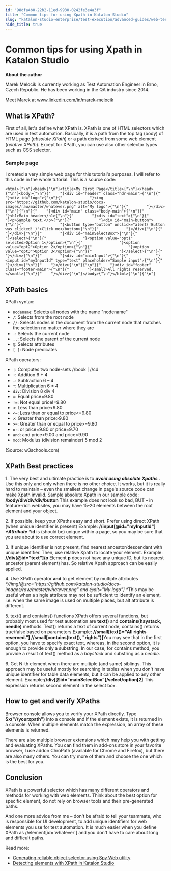 ```yaml
---
id: "98dfa4b0-22b2-11ed-9930-0242fe3e4a3f"
title: "Common tips for using Xpath in Katalon Studio"
slug: "katalon-studio-enterprise/test-execution/advanced-guides/web-testing/common-tips-for-using-xpath-in-katalon-studio"
hide_title: true
---
```

    

# <a id="id" class="anchor_top_offset"/><a id="ariaid-title1" class="anchor_top_offset"/>Common tips for using Xpath in Katalon Studio

    
      
<p xmlns="http://www.w3.org/1999/xhtml" className="p">   <strong className="ph b">About the author</strong> </p> 
      
<p xmlns="http://www.w3.org/1999/xhtml" className="p">Marek Melocik is currently working as Test Automation Engineer   in Brno, Czech Republic. He has been working in the QA industry   since 2014.</p> 
      
<p xmlns="http://www.w3.org/1999/xhtml" className="p">Meet Marek at <a className="xref j-external-link" href="http://www.linkedin.com/in/marek-melocik" target="_blank">www.linkedin.com/in/marek-melocik</a> </p> 
    
  
    

## <a id="id_1" class="anchor_top_offset"/>What is XPath?

    
      
<p xmlns="http://www.w3.org/1999/xhtml" className="p">First of all, let's define what XPath is. XPath is one of HTML   selectors which are used in test automation. Basically, it is a   path from the top tag (body) of HTML page (<em className="ph i">absolute XPath</em>)   or a path derived from some web element (<em className="ph i">relative XPath</em>).   Except for XPath, you can use also other selector types such as CSS   selector.</p> 
    
      
      

### <a id="id_2" class="anchor_top_offset"/>Sample page

      
        
<p xmlns="http://www.w3.org/1999/xhtml" className="p">I created a very simple web page for this tutorial's purposes. I   will refer to this code in the whole tutorial. This is a source   code:</p> 
                  
<pre xmlns="http://www.w3.org/1999/xhtml" className="pre codeblock"><code>&lt;html&gt;{"\n"}&lt;head&gt;{"\n"}&lt;title&gt;My First Page&lt;/title&gt;{"\n"}&lt;/head&gt;{"\n"}&lt;body&gt;{"\n"}{"    "}&lt;div id="header" class="hdr-main"&gt;{"\n"}{"        "}&lt;div id="logo"&gt;{"\n"}{"            "}&lt;img src="https://github.com/katalon-studio/docs-images/raw/master/whatever.png" alt="My logo"&gt;{"\n"}{"        "}&lt;/div&gt;{"\n"}{"\n"}{"    "}&lt;div id="main" class="body-main"&gt;{"\n"}{"        "}&lt;h1&gt;Main header&lt;/h1&gt;{"\n"}{"        "}&lt;div id="text"&gt;{"\n"}{"            "}&lt;p&gt;Sample text.&lt;/p&gt;{"\n"}{"            "}&lt;div id="main-button"&gt;{"\n"}{"                "}&lt;button type="button" onclick="alert('Button was clicked!')"&gt;Click me&lt;/button&gt;{"\n"}{"            "}&lt;/div&gt;{"\n"}{"        "}&lt;/div&gt;{"\n"}{"        "}&lt;div id="mainSelectBox"&gt;{"\n"}{"            "}&lt;select&gt;{"\n"}{"                "}&lt;option value="opt1" selected&gt;Option 1&lt;/option&gt;{"\n"}{"                "}&lt;option value="opt2"&gt;Option 2&lt;/option&gt;{"\n"}{"                "}&lt;option value="opt3"&gt;Option 3&lt;/option&gt;{"\n"}{"            "}&lt;/select&gt;{"\n"}{"        "}&lt;/div&gt;{"\n"}{"        "}&lt;div id="mainInput"&gt;{"\n"}{"            "}&lt;input id="myInputId" type="text" placeholder="Sample input"&gt;{"\n"}{"        "}&lt;/div&gt;{"\n"}{"    "}&lt;/div&gt;{"\n"}{"\n"}{"    "}&lt;div id="footer" class="footer-main"&gt;{"\n"}{"        "}&lt;small&gt;All rights reserved.&lt;/small&gt;{"\n"}{"    "}&lt;/div&gt;{"\n"}&lt;/body&gt;{"\n"}&lt;/html&gt;{"\n"}{"\n"}</code></pre> 
              
    

## <a id="id_3" class="anchor_top_offset"/>XPath basics

<p xmlns="http://www.w3.org/1999/xhtml" className="p">XPath syntax:</p> 
<ul xmlns="http://www.w3.org/1999/xhtml" className="ul"><li className="li"><code className="ph codeph">nodename</code>:     Selects all nodes with the name     "nodename"</li><li className="li"><code className="ph codeph">/</code>:                     Selects from the root node</li><li className="li"><code className="ph codeph">//</code>:                    Selects nodes in the document from the current node     that matches the selection no matter where they are</li><li className="li"><code className="ph codeph">.</code>:                      Selects the current node</li><li className="li"><code className="ph codeph">..</code>:                    Selects the parent of the current node</li><li className="li"><code className="ph codeph">@</code>:                      Selects attributes</li><li className="li"><code className="ph codeph">[ ]</code>:                    Node predicates</li></ul> 
<p xmlns="http://www.w3.org/1999/xhtml" className="p">XPath operators:</p> 
<ul xmlns="http://www.w3.org/1999/xhtml" className="ul"><li className="li"><code className="ph codeph">|</code>:                      Computes two     node-sets        //book |     //cd</li><li className="li"><code className="ph codeph">+</code>:                      Addition                6 +     4</li><li className="li"><code className="ph codeph">–</code>:                    Subtraction              6 – 4</li><li className="li"><code className="ph codeph">*</code>:                      Multiplication              6 * 4</li><li className="li"><code className="ph codeph">div</code>:                    Division                  8 div 4</li><li className="li"><code className="ph codeph">=</code>:                      Equal                  price=9.80</li><li className="li"><code className="ph codeph">!=</code>:                    Not equal                price!=9.80</li><li className="li"><code className="ph codeph">&lt;</code>:                    Less than              price&lt;9.80</li><li className="li"><code className="ph codeph">&lt;=</code>:                    Less than or equal to  price&lt;=9.80</li><li className="li"><code className="ph codeph">&gt;</code>:                    Greater than   price&gt;9.80</li><li className="li"><code className="ph codeph">&gt;=</code>:                    Greater than or equal     to             price&gt;=9.80</li><li className="li"><code className="ph codeph">or</code>:                    or                  price=9.80 or price=9.70</li><li className="li"><code className="ph codeph">and</code>:                    and                    price&gt;9.00 and price&lt;9.90</li><li className="li"><code className="ph codeph">mod</code>:                  Modulus (division remainder)     5 mod 2</li></ul> 
<p xmlns="http://www.w3.org/1999/xhtml" className="p">(Source: w3schools.com)</p> 

## <a id="id_4" class="anchor_top_offset"/>XPath Best practices

<p xmlns="http://www.w3.org/1999/xhtml" className="p">1. The very best and ultimate practice is to <em className="ph i">     <strong className="ph b">avoid       using absolute Xpaths</strong>   </em>. Use this only and only when   there is no other choice. It works, but it is really hard to   maintain – even the smallest change in page's source code can   make Xpath invalid. Sample absolute Xpath in our sample code:   <strong className="ph b">/body/div/div/div/button</strong> This example does not   look so bad, BUT – in feature-rich websites, you may have   15-20 elements between the root element and your object.</p> 
<p xmlns="http://www.w3.org/1999/xhtml" className="p">2. If possible, keep your XPaths easy and short. Prefer using   direct XPath (when unique identifier is present) Example:   <strong className="ph b">//input[@id="myInputId"] <em className="ph i">*Attribute *</em>id</strong>   is (should be) unique within a page, so you may be sure that you   are about to use correct element.</p> 
<p xmlns="http://www.w3.org/1999/xhtml" className="p">3. If unique identifier is not present, find nearest   ancestor/descendant with unique identifier. Then, use relative   Xpath to locate your element. Example:   <strong className="ph b">//div[@id="text"]/p</strong> Element <strong className="ph b">p</strong>   does not have any unique ID, but its nearest ancestor (parent   element) has. So relative Xpath approach can be easily applied.</p> 
<p xmlns="http://www.w3.org/1999/xhtml" className="p">4. Use XPath operator <strong className="ph b">and</strong> to get element by   multiple attributes   <em className="ph i">*//img[@src="https://github.com/katalon-studio/docs-images/raw/master/whatever.png"     and @alt="My logo"] *</em>This may be useful when a single   attribute may not be sufficient to identify an element, i.e. when   the same image is used on multiple places, but alt attribute is   different.</p> 
<p xmlns="http://www.w3.org/1999/xhtml" className="p">5. text() and contains() functions XPath offers several   functions, but probably most used for test automation are   <strong className="ph b">text()</strong> and <strong className="ph b">contains(haystack,     needle)</strong> methods. Text() returns a text of current node,   contains() returns true/false based on parameters.Example:   <strong className="ph b">//small[text()="All rights reserved."]     //small[contains(text(), "rights")]</strong>You may see that in the   first option, you have to specify exact text, whereas, in the   second option, it is enough to provide only a substring. In our   case, for contains method, you provide a result of text() method as   a <em className="ph i">haystack</em> and substring as a <em className="ph i">needle</em>.</p> 
<p xmlns="http://www.w3.org/1999/xhtml" className="p">6. Get N-th element when there are multiple (and same) siblings.   This approach may be useful mostly for searching in tables when you   don't have unique identifier for table data elements, but it can be   applied to any other element.   Example:<strong className="ph b">//div[@id="mainSelectBox"]/select/option[2]</strong>   This expression returns second element in the select box.</p> 
    

## <a id="id_5" class="anchor_top_offset"/>How to get and verify XPaths

    
      
<p xmlns="http://www.w3.org/1999/xhtml" className="p">Browser console allows you to verify your XPath directly. Type   <strong className="ph b">$x("//yourxpath")</strong> into a console and if the   element exists, it is returned in a console. When multiple elements   match the expression, an array of these elements is returned.</p> 
      
<p xmlns="http://www.w3.org/1999/xhtml" className="p">There are also multiple browser extensions which may help you   with getting and evaluating XPaths. You can find them in add-ons   store in your favorite browser, I use addon ChroPath (available for   Chrome and Firefox), but there are also many others. You can try   more of them and choose the one which is the best for you.</p> 
    
  
    

## <a id="id_6" class="anchor_top_offset"/>Conclusion

    
      
<p xmlns="http://www.w3.org/1999/xhtml" className="p">XPath is a powerful selector which has many different operators   and methods for working with web elements. Think about the best   option for specific element, do not rely on browser tools and their   pre-generated paths.</p> 
      
<p xmlns="http://www.w3.org/1999/xhtml" className="p">And one more advice from me – don't be afraid to tell your   teammate, who is responsible for UI development, to add unique   identifiers for web elements you use for test automation. It is   much easier when you define XPath as //element[id='whatever'] and   you don't have to care about long and difficult paths.</p> 
      
<p xmlns="http://www.w3.org/1999/xhtml" className="p">Read more:</p> 
      
<ul xmlns="http://www.w3.org/1999/xhtml" className="ul">   <li className="li">     <a className="xref" href="/docs/katalon-studio-enterprise/test-design/web-test-design/web-test-objects/generating-reliable-object-selector-using-spy-web-utility">Generating       reliable object selector using Spy Web utility</a>   </li>   <li className="li">     <a className="xref" href="/docs/katalon-studio-enterprise/test-design/web-test-design/web-test-objects/detecting-objects-with-xpath">Detecting       elements with XPath in Katalon Studio</a>   </li> </ul> 
    
  
